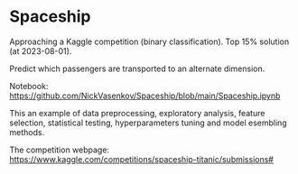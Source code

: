 # Spaceship
Approaching a Kaggle competition (binary classification). Top 15% solution (at 2023-08-01).

Predict which passengers are transported to an alternate dimension.

Notebook: https://github.com/NickVasenkov/Spaceship/blob/main/Spaceship.ipynb

This an example of data preprocessing, exploratory analysis, feature selection, statistical testing, hyperparameters tuning and model esembling methods.

The competition webpage: https://www.kaggle.com/competitions/spaceship-titanic/submissions#
